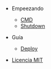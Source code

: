 
- Empeezando

  - [CMD](es/README.md)
  - [Shutdown](es/shutdown.md)

- Guía

  - [Deploy](es/deploy.md)

- [Licencia MIT](es/license.md)
